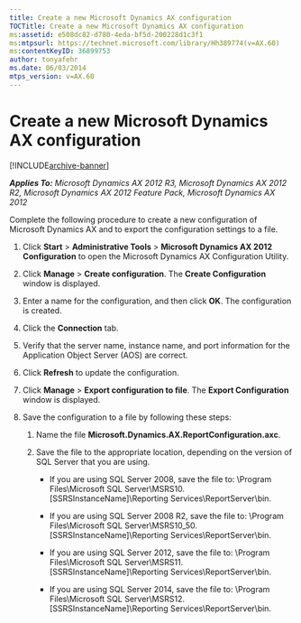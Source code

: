 ```yaml
---
title: Create a new Microsoft Dynamics AX configuration
TOCTitle: Create a new Microsoft Dynamics AX configuration
ms:assetid: e508dc82-d780-4eda-bf5d-200228d1c3f1
ms:mtpsurl: https://technet.microsoft.com/library/Hh389774(v=AX.60)
ms:contentKeyID: 36899753
author: tonyafehr
ms.date: 06/03/2014
mtps_version: v=AX.60
---
```


# Create a new Microsoft Dynamics AX configuration 


[!INCLUDE[archive-banner](includes/archive-banner.md)]


_**Applies To:** Microsoft Dynamics AX 2012 R3, Microsoft Dynamics AX 2012 R2, Microsoft Dynamics AX 2012 Feature Pack, Microsoft Dynamics AX 2012_

Complete the following procedure to create a new configuration of Microsoft Dynamics AX and to export the configuration settings to a file.

1.  Click **Start** \> **Administrative Tools** \> **Microsoft Dynamics AX 2012 Configuration** to open the Microsoft Dynamics AX Configuration Utility.

2.  Click **Manage** \> **Create configuration**. The **Create Configuration** window is displayed.

3.  Enter a name for the configuration, and then click **OK**. The configuration is created.

4.  Click the **Connection** tab.

5.  Verify that the server name, instance name, and port information for the Application Object Server (AOS) are correct.

6.  Click **Refresh** to update the configuration.

7.  Click **Manage** \> **Export configuration to file**. The **Export Configuration** window is displayed.

8.  Save the configuration to a file by following these steps:
    
    1.  Name the file **Microsoft.Dynamics.AX.ReportConfiguration.axc**.
    
    2.  Save the file to the appropriate location, depending on the version of SQL Server that you are using.
        
          - If you are using SQL Server 2008, save the file to: \\Program Files\\Microsoft SQL Server\\MSRS10.\[SSRSInstanceName\]\\Reporting Services\\ReportServer\\bin.
        
          - If you are using SQL Server 2008 R2, save the file to: \\Program Files\\Microsoft SQL Server\\MSRS10\_50.\[SSRSInstanceName\]\\Reporting Services\\ReportServer\\bin.
        
          - If you are using SQL Server 2012, save the file to: \\Program Files\\Microsoft SQL Server\\MSRS11.\[SSRSInstanceName\]\\Reporting Services\\ReportServer\\bin.
        
          - If you are using SQL Server 2014, save the file to: \\Program Files\\Microsoft SQL Server\\MSRS12.\[SSRSInstanceName\]\\Reporting Services\\ReportServer\\bin.

  


